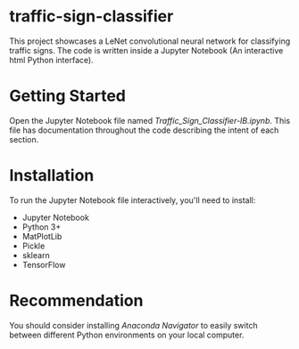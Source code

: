 # traffic-sign-classifier
This project showcases a LeNet convolutional neural network for classifying traffic signs.  The code is written inside a Jupyter Notebook (An interactive html Python interface).
# Getting Started
Open the Jupyter Notebook file named _Traffic_Sign_Classifier-IB.ipynb_.  This file has documentation throughout the code describing the intent of each section.
# Installation
To run the Jupyter Notebook file interactively, you'll need to install:
- Jupyter Notebook
- Python 3+
- MatPlotLib
- Pickle
- sklearn
- TensorFlow

# Recommendation
You should consider installing _Anaconda Navigator_ to easily switch between different Python environments on your local computer.
